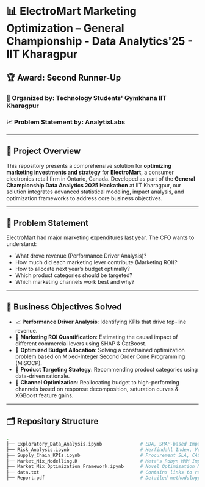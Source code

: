 # 📊 ElectroMart Marketing Optimization – General Championship - Data Analytics'25 - IIT Kharagpur

## 🏆 Award: Second Runner-Up  
### 🏁 Organized by: **Technology Students' Gymkhana IIT Kharagpur**  
### 📈 Problem Statement by: **AnalytixLabs**

---

## 🚀 Project Overview

This repository presents a comprehensive solution for **optimizing marketing investments and strategy** for **ElectroMart**, a consumer electronics retail firm in Ontario, Canada. Developed as part of the **General Championship Data Analytics 2025 Hackathon** at IIT Kharagpur, our solution integrates advanced statistical modeling, impact analysis, and optimization frameworks to address core business objectives.

---

## 📌 Problem Statement

ElectroMart had major marketing expenditures last year. The CFO wants to understand:

- What drove revenue (Performance Driver Analysis)?
- How much did each marketing lever contribute (Marketing ROI)?
- How to allocate next year’s budget optimally?
- Which product categories should be targeted?
- Which marketing channels work best and why?

---

## 🎯 Business Objectives Solved

- 📈 **Performance Driver Analysis**: Identifying KPIs that drive top-line revenue.
- 💸 **Marketing ROI Quantification**: Estimating the causal impact of different commercial levers using SHAP & CatBoost.
- 🧮 **Optimized Budget Allocation**: Solving a constrained optimization problem based on Mixed-Integer Second Order Cone Programming (MISOCP).
- 🎯 **Product Targeting Strategy**: Recommending product categories using data-driven rationale.
- 📣 **Channel Optimization**: Reallocating budget to high-performing channels based on response decomposition, saturation curves & XGBoost feature gains.

---

## 🗂️ Repository Structure

```bash
.
├── Exploratory_Data_Analysis.ipynb              # EDA, SHAP-based Impact Analysis
├── Risk_Analysis.ipynb                          # Herfindahl Index, Volatility, Risk Scores
├── Supply_Chain_KPIs.ipynb                      # Procurement SLA, CAC, CLTV metrics
├── Market_Mix_Modelling.R                       # Meta's Robyn MMM Implementation
├── Market_Mix_Optimization_Framework.ipynb      # Novel Optimization Model (MISOCP)
├── data.txt                                     # Contains links to raw and processed datasets
├── Report.pdf                                   # Detailed methodology, results & business strategy
